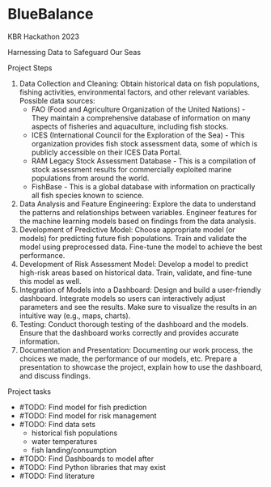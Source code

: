 # BlueBalance
KBR Hackathon 2023

Harnessing Data to Safeguard Our Seas

Project Steps

1. Data Collection and Cleaning:
  Obtain historical data on fish populations, fishing activities, environmental factors, and other relevant variables.
  Possible data sources:
    *	FAO (Food and Agriculture Organization of the United Nations) - They maintain a comprehensive database of information on many aspects of fisheries and aquaculture, including fish stocks.
    *	ICES (International Council for the Exploration of the Sea) - This organization provides fish stock assessment data, some of which is publicly accessible on their ICES Data Portal.
    *	RAM Legacy Stock Assessment Database - This is a compilation of stock assessment results for commercially exploited marine populations from around the world. 
    *	FishBase - This is a global database with information on practically all fish species known to science.
2. Data Analysis and Feature Engineering:
  Explore the data to understand the patterns and relationships between variables.
  Engineer features for the machine learning models based on findings from the data analysis.
3. Development of Predictive Model:
  Choose appropriate model (or models) for predicting future fish populations.
  Train and validate the model using preprocessed data.
  Fine-tune the model to achieve the best performance.
4. Development of Risk Assessment Model:
  Develop a model to predict high-risk areas based on historical data.
  Train, validate, and fine-tune this model as well.
5. Integration of Models into a Dashboard:
  Design and build a user-friendly dashboard.
  Integrate models so users can interactively adjust parameters and see the results.
  Make sure to visualize the results in an intuitive way (e.g., maps, charts).
6. Testing:
  Conduct thorough testing of the dashboard and the models.
  Ensure that the dashboard works correctly and provides accurate information.
7. Documentation and Presentation:
  Documenting our work process, the choices we made, the performance of our models, etc.
  Prepare a presentation to showcase the project, explain how to use the dashboard, and discuss findings.

Project tasks
* #TODO: Find model for fish prediction
* #TODO: Find model for risk management
* #TODO: Find data sets
  * historical fish populations
  * water temperatures
  * fish landing/consumption
* #TODO: Find Dashboards to model after
* #TODO: Find Python libraries that may exist
* #TODO: Find literature
